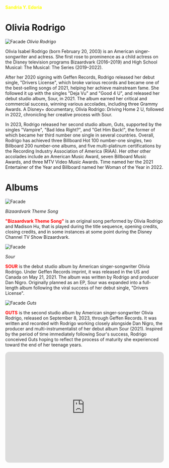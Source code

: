 <span style="color:yellow"> **Sandria Y. Edoria**</span>

# Olivia Rodrigo
![Facade](https://imageio.forbes.com/specials-images/imageserve/650db0cba250624329a29150/Disney--Original-Film--Olivia-Rodrigo--Driving-Home-2-U--A-Sour-Film-----Los-Angeles/960x0.jpg?format=jpg&width=1440)
*Olivia Rodrigo*

Olivia Isabel Rodrigo (born February 20, 2003) is an American singer-songwriter and actress. She first rose to prominence as a child actress on the Disney television programs Bizaardvark (2016–2019) and High School Musical: The Musical: The Series (2019–2022).

After her 2020 signing with Geffen Records, Rodrigo released her debut single, "Drivers License", which broke various records and became one of the best-selling songs of 2021, helping her achieve mainstream fame. She followed it up with the singles "Deja Vu" and "Good 4 U", and released her debut studio album, Sour, in 2021. The album earned her critical and commercial success, winning various accolades, including three Grammy Awards. A Disney+ documentary, Olivia Rodrigo: Driving Home 2 U, followed in 2022, chronicling her creative process with Sour.

In 2023, Rodrigo released her second studio album, Guts, supported by the singles "Vampire", "Bad Idea Right?", and "Get Him Back!", the former of which became her third number one single in several countries. Overall, Rodrigo has achieved three Billboard Hot 100 number-one singles, two Billboard 200 number-one albums, and five multi-platinum certifications by the Recording Industry Association of America (RIAA). Her other other accolades include an American Music Award, seven Billboard Music Awards, and three MTV Video Music Awards. Time named her the 2021 Entertainer of the Year and Billboard named her Woman of the Year in 2022.

# Albums

![Facade](https://cdn-igogl.nitrocdn.com/UcxzLcgHmOutkycbQErKDtHeFPtwBenI/assets/images/optimized/rev-f19dc02/wp-content/uploads/2021/07/liv-bizard.jpg)

*Bizaardvark Theme Song*

<span style="color:red"> **"Bizaardvark Theme Song"**</span> is an original song performed by Olivia Rodrigo and Madison Hu, that is played during the title sequence, opening credits, closing credits, and in some instances at some point during the Disney Channel TV Show Bizaardvark.

![Facade](https://cdn.theatlantic.com/thumbor/D9l1zJVGXhQPMkQ0DAxYE_1SgTw=/0x0:2999x1687/1952x1098/media/img/mt/2021/05/SOUR_FINAL/original.jpg)

*Sour*

<span style="color:red"> **SOUR**</span> is the debut studio album by American singer-songwriter Olivia Rodrigo. Under Geffen Records imprint, it was released in the US and Canada on May 21, 2021. The album was written by Rodrigo and producer Dan Nigro. Originally planned as an EP, Sour was expanded into a full-length album following the viral success of her debut single, "Drivers License".

![Facade](https://media.newyorker.com/photos/64ff29c9b3510264829c1f98/master/w_1920,c_limit/Battan-GUTS-Review-Site.jpg)
*Guts*

<span style="color:red"> **GUTS**</span> is the second studio album by American singer-songwriter Olivia Rodrigo, released on September 8, 2023, through Geffen Records. It was written and recorded with Rodrigo working closely alongside Dan Nigro, the producer and multi-instrumentalist of her debut album Sour (2021). Inspired by the period of time immediately following Sour's success, Rodrigo conceived Guts hoping to reflect the process of maturity she experienced toward the end of her teenage years.

<iframe style="border-radius:12px" src="https://open.spotify.com/embed/artist/1McMsnEElThX1knmY4oliG?utm_source=generator" width="100%" 
  height="352" 
  frameBorder="0" 
  allowfullscreen="" 
  allow="autoplay; 
  clipboard-write; 
  encrypted-media; 
  fullscreen; 
  picture-in-picture" loading="lazy"></iframe>
